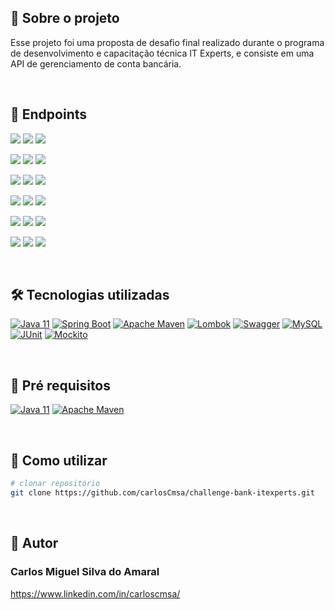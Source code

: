 ## 📃 Sobre o projeto

Esse projeto foi uma proposta de desafio final realizado durante o programa de desenvolvimento e capacitação técnica IT Experts, e consiste em uma API de gerenciamento de conta bancária.


</br> 

## 🎯 Endpoints

[![](https://img.shields.io/badge/get-FFFF00?style=for-the-badge)](#)
[![](https://img.shields.io/badge//api/v1/accounts-FF00FF?style=for-the-badge)](#)
[![](https://img.shields.io/badge/busca%20todas%20as%20contas%20existentes%20e%20retorna%20o%20resultado%20paginado.-00FFFF?style=for-the-badge)](#)

[![](https://img.shields.io/badge/post-FFFF00?style=for-the-badge)](#)
[![](https://img.shields.io/badge//api/v1/accounts-FF00FF?style=for-the-badge)](#)
[![](https://img.shields.io/badge/cria%20uma%20nova%20conta.-00FFFF?style=for-the-badge)](#)

[![](https://img.shields.io/badge/get-FFFF00?style=for-the-badge)](#)
[![](https://img.shields.io/badge//api/v1/accounts/%7Bid%7D-FF00FF?style=for-the-badge)](#)
[![](https://img.shields.io/badge/busca%20uma%20conta%20existente,%20pelo%20Id%20informado.-00FFFF?style=for-the-badge)](#)

[![](https://img.shields.io/badge/delete-FFFF00?style=for-the-badge)](#)
[![](https://img.shields.io/badge//api/v1/accounts/%7Bid%7D-FF00FF?style=for-the-badge)](#)
[![](https://img.shields.io/badge/deleta%20uma%20conta%20existente.-00FFFF?style=for-the-badge)](#)

[![](https://img.shields.io/badge/post-FFFF00?style=for-the-badge)](#)
[![](https://img.shields.io/badge//api/v1/accounts/%7Bid%7D/cards-FF00FF?style=for-the-badge)](#)
[![](https://img.shields.io/badge/cria%20um%20novo%20cart%C3%A3o%20para%20uma%20conta%20existente.-00FFFF?style=for-the-badge)](#)

[![](https://img.shields.io/badge/delete-FFFF00?style=for-the-badge)](#)
[![](https://img.shields.io/badge//api/v1/accounts/%7BidAccount%7D/cards/%7BidCard%7D-FF00FF?style=for-the-badge)](#)
[![](https://img.shields.io/badge/deleta%20um%20cart%C3%A3o%20de%20uma%20conta%20existente.-00FFFF?style=for-the-badge)](#)


</br>
  
## 🛠️ Tecnologias utilizadas

[![Java 11](https://img.shields.io/badge/Java%2011-FF4500?style=for-the-badge)](#)
[![Spring Boot](https://img.shields.io/badge/Spring%20Boot-00FF7F?style=for-the-badge)](#)
[![Apache Maven](https://img.shields.io/badge/Apache%20Maven-9932CC?style=for-the-badge)](#)
[![Lombok](https://img.shields.io/badge/Lombok-FFD700?style=for-the-badge)](#)
[![Swagger](https://img.shields.io/badge/Swagger-FF00FF?style=for-the-badge)](#)
[![MySQL](https://img.shields.io/badge/MySQL-4682B4?style=for-the-badge)](#)
[![JUnit](https://img.shields.io/badge/JUnit%205-B22222?style=for-the-badge)](#)
[![Mockito](https://img.shields.io/badge/Mockito-7CFC00?style=for-the-badge)](#)


</br>

## 📝 Pré requisitos
[![Java 11](https://img.shields.io/badge/Java%2011-00FF00?style=for-the-badge)](#) 
[![Apache Maven](https://img.shields.io/badge/Apache%20Maven-00FA9A?style=for-the-badge)](#)


</br>

## 🔬 Como utilizar

```bash 
# clonar repositório 
git clone https://github.com/carlosCmsa/challenge-bank-itexperts.git
```


</br>

## 🧠 Autor
### Carlos Miguel Silva do Amaral
https://www.linkedin.com/in/carloscmsa/
